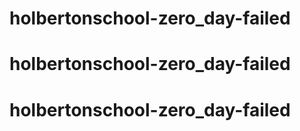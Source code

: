 # holbertonschool-zero_day-failed
# holbertonschool-zero_day-failed
# holbertonschool-zero_day-failed
